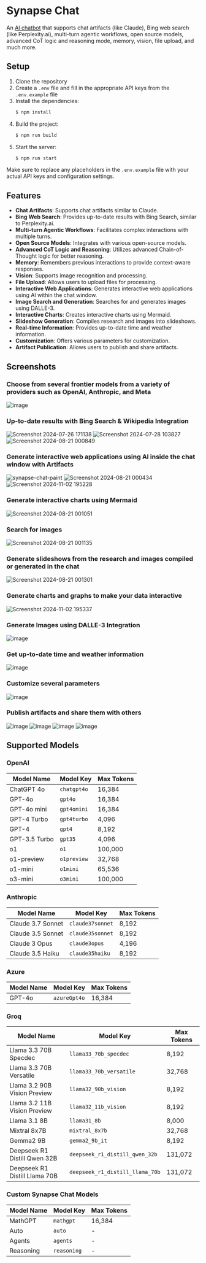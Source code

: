 # Synapse Chat

An [AI chatbot](https://ai-chat-artifacts.onrender.com/) that supports chat artifacts (like Claude), Bing web search (like Perplexity.ai), multi-turn agentic workflows, open source models, advanced CoT logic and reasoning mode, memory, vision, file upload, and much more.

## Setup
1. Clone the repository
2. Create a `.env` file and fill in the appropriate API keys from the `.env.example` file
3. Install the dependencies:
   ```bash
   $ npm install
   ```
4. Build the project:
   ```bash
   $ npm run build
   ```
5. Start the server:
   ```bash
   $ npm run start
   ```

Make sure to replace any placeholders in the `.env.example` file with your actual API keys and configuration settings.

## Features
- **Chat Artifacts**: Supports chat artifacts similar to Claude.
- **Bing Web Search**: Provides up-to-date results with Bing Search, similar to Perplexity.ai.
- **Multi-turn Agentic Workflows**: Facilitates complex interactions with multiple turns.
- **Open Source Models**: Integrates with various open-source models.
- **Advanced CoT Logic and Reasoning**: Utilizes advanced Chain-of-Thought logic for better reasoning.
- **Memory**: Remembers previous interactions to provide context-aware responses.
- **Vision**: Supports image recognition and processing.
- **File Upload**: Allows users to upload files for processing.
- **Interactive Web Applications**: Generates interactive web applications using AI within the chat window.
- **Image Search and Generation**: Searches for and generates images using DALLE-3.
- **Interactive Charts**: Creates interactive charts using Mermaid.
- **Slideshow Generation**: Compiles research and images into slideshows.
- **Real-time Information**: Provides up-to-date time and weather information.
- **Customization**: Offers various parameters for customization.
- **Artifact Publication**: Allows users to publish and share artifacts.

## Screenshots
### Choose from several frontier models from a variety of providers such as OpenAI, Anthropic, and Meta
![image](https://github.com/user-attachments/assets/cb5dd68c-f5f7-4b97-b584-9e74a0c267c9)

### Up-to-date results with Bing Search & Wikipedia Integration
![Screenshot 2024-07-26 171138](https://github.com/user-attachments/assets/776d10e6-48c4-4af2-b26f-f6e3592637c5)
![Screenshot 2024-07-28 103827](https://github.com/user-attachments/assets/e8ed87a4-e436-4f15-bb33-bb53a2e9f7aa)
![Screenshot 2024-08-21 000849](https://github.com/user-attachments/assets/e7f5aeef-bd6d-40f2-b146-6cbf8837b1fb)

### Generate interactive web applications using AI inside the chat window with Artifacts
![synapse-chat-paint](https://github.com/user-attachments/assets/0970023f-968d-442b-aba2-1d24708fa8f2)
![Screenshot 2024-08-21 000434](https://github.com/user-attachments/assets/a7dffe18-34af-4d66-bb6c-7e7beb9529d7)
![Screenshot 2024-11-02 195228](https://github.com/user-attachments/assets/7ba689e7-f920-4377-960b-5c036a49cd9a)

### Generate interactive charts using Mermaid
![Screenshot 2024-08-21 001051](https://github.com/user-attachments/assets/c65c2cb5-af45-421a-90e7-9f573a65d271)

### Search for images
![Screenshot 2024-08-21 001135](https://github.com/user-attachments/assets/b0dd4b51-58ea-40fb-bbf9-075e8bbcdb4a)

### Generate slideshows from the research and images compiled or generated in the chat
![Screenshot 2024-08-21 001301](https://github.com/user-attachments/assets/00fa3254-283e-4b95-acdc-bfc3ff5d4cdf)

### Generate charts and graphs to make your data interactive
![Screenshot 2024-11-02 195337](https://github.com/user-attachments/assets/0c70f3ed-6850-4103-a486-a2ffee360e91)

### Generate Images using DALLE-3 Integration
![image](https://github.com/user-attachments/assets/0d318657-bc85-43ef-b108-e82b16aa7667)

### Get up-to-date time and weather information
![image](https://github.com/user-attachments/assets/cac2ab53-d7a5-41ac-b7df-2cad34e1b7a9)

### Customize several parameters
![image](https://github.com/user-attachments/assets/7d9ea2db-787e-4422-a6a8-c6d4fba927ce)

### Publish artifacts and share them with others
![image](https://github.com/user-attachments/assets/ce69ef3a-68f8-4fe1-96e8-66f579cc01bd)
![image](https://github.com/user-attachments/assets/d3609251-aa2c-432e-9eed-d5d4f653e273)
![image](https://github.com/user-attachments/assets/a706f5e8-42c8-48f1-87ca-43cdcbb315f4)
![image](https://github.com/user-attachments/assets/b124cd4f-1f2e-4b56-acf9-dd9f576676ae)

## Supported Models

### OpenAI
| Model Name       | Model Key   | Max Tokens |
|-------------------|-------------|------------|
| ChatGPT 4o       | `chatgpt4o` | 16,384     |
| GPT-4o           | `gpt4o`     | 16,384     |
| GPT-4o mini      | `gpt4omini` | 16,384     |
| GPT-4 Turbo      | `gpt4turbo` | 4,096      |
| GPT-4            | `gpt4`      | 8,192      |
| GPT-3.5 Turbo    | `gpt35`     | 4,096      |
| o1               | `o1`        | 100,000    |
| o1-preview       | `o1preview` | 32,768     |
| o1-mini          | `o1mini`    | 65,536     |
| o3-mini          | `o3mini`    | 100,000    |

### Anthropic
| Model Name           | Model Key         | Max Tokens |
|----------------------|------------------|------------|
| Claude 3.7 Sonnet    | `claude37sonnet` | 8,192      |
| Claude 3.5 Sonnet    | `claude35sonnet` | 8,192      |
| Claude 3 Opus        | `claude3opus`    | 4,196      |
| Claude 3.5 Haiku     | `claude35haiku`  | 8,192      |

### Azure
| Model Name   | Model Key      | Max Tokens |
|--------------|----------------|------------|
| GPT-4o       | `azureGpt4o`   | 16,384     |

### Groq
| Model Name                           | Model Key                      | Max Tokens |
|--------------------------------------|--------------------------------|------------|
| Llama 3.3 70B Specdec                | `llama33_70b_specdec`         | 8,192      |
| Llama 3.3 70B Versatile              | `llama33_70b_versatile`       | 32,768     |
| Llama 3.2 90B Vision Preview         | `llama32_90b_vision`          | 8,192      |
| Llama 3.2 11B Vision Preview         | `llama32_11b_vision`          | 8,192      |
| Llama 3.1 8B                         | `llama31_8b`                  | 8,000      |
| Mixtral 8x7B                         | `mixtral_8x7b`                | 32,768     |
| Gemma2 9B                            | `gemma2_9b_it`                | 8,192      |
| Deepseek R1 Distill Qwen 32B         | `deepseek_r1_distill_qwen_32b`| 131,072    |
| Deepseek R1 Distill Llama 70B        | `deepseek_r1_distill_llama_70b`| 131,072   |

### Custom Synapse Chat Models
| Model Name   | Model Key    | Max Tokens |
|--------------|--------------|------------|
| MathGPT      | `mathgpt`    | 16,384     |
| Auto         | `auto`       | -          |
| Agents       | `agents`     | -          |
| Reasoning    | `reasoning`  | -          |
